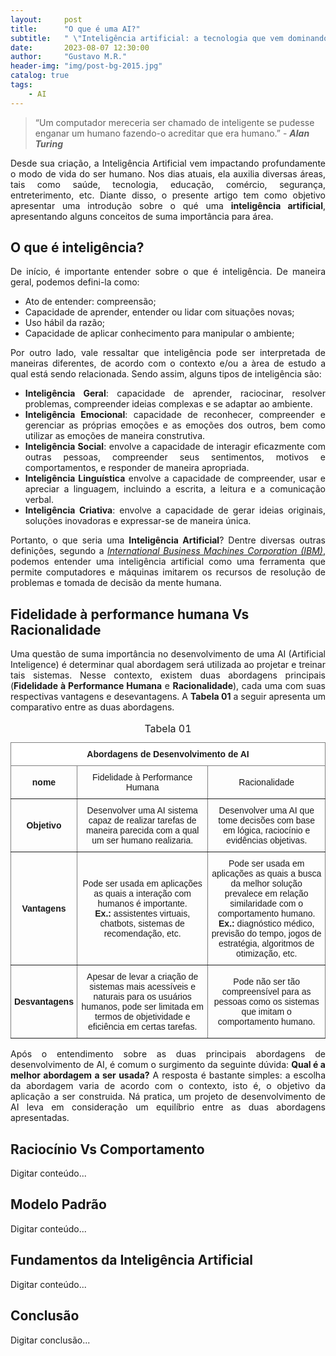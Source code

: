 ```yaml
---
layout:     post
title:      "O que é uma AI?"
subtitle:   " \"Inteligência artificial: a tecnologia que vem dominando o mundo!\""
date:       2023-08-07 12:30:00
author:     "Gustavo M.R."
header-img: "img/post-bg-2015.jpg"
catalog: true
tags:
    - AI
---
```


> “Um computador mereceria ser chamado de inteligente se pudesse enganar um humano fazendo-o acreditar que era humano.” - ***Alan Turing***

<p align = "justify">
Desde sua criação, a Inteligência Artificial vem impactando profundamente o modo de vida do ser humano. Nos dias atuais, ela auxilia diversas áreas, tais como saúde, tecnologia, educação, comércio, segurança, entreterimento, etc. Diante disso, o presente artigo tem como objetivo apresentar uma introdução sobre o qué uma <strong>inteligência artificial</strong>, apresentando alguns conceitos de suma importância para área.
</p>


<p id = "build"></p>

## O que é inteligência?

<p align = "justify">
De início, é importante entender sobre o que é inteligência. De maneira geral, podemos defini-la como:
</p>

<ul align = "justify">
    <li> Ato de entender: compreensão;</li>
    <li> Capacidade de aprender, entender ou lidar com situações novas;</li>
    <li> Uso hábil da razão;</li>
    <li> Capacidade de aplicar conhecimento para manipular o ambiente;</li>
</ul>

<p align = "justify">
Por outro lado, vale ressaltar que inteligência pode ser interpretada de maneiras diferentes, de acordo com o contexto e/ou a àrea de estudo a qual está sendo relacionada. Sendo assim, alguns tipos de inteligência são:
</p>

<ul align = "justify">
    <li> <strong>Inteligência Geral</strong>: capacidade de aprender, raciocinar, resolver problemas, compreender ideias complexas e se adaptar ao ambiente.</li>
    <li> <strong>Inteligência Emocional</strong>: capacidade de reconhecer, compreender e gerenciar as próprias emoções e as emoções dos outros, bem como utilizar as emoções de maneira construtiva.</li>
    <li> <strong>Inteligência Social</strong>: envolve a capacidade de interagir eficazmente com outras pessoas, compreender seus sentimentos, motivos e comportamentos, e responder de maneira apropriada.</li>
    <li> <strong>Inteligência Linguística</strong> envolve a capacidade de compreender, usar e apreciar a linguagem, incluindo a escrita, a leitura e a comunicação verbal.</li>
    <li> <strong>Inteligência Criativa</strong>: envolve a capacidade de gerar ideias originais, soluções inovadoras e expressar-se de maneira única.</li>
</ul>

<p align = "justify">
Portanto, o que seria uma <strong>Inteligência Artificial</strong>? Dentre diversas outras definições, segundo a <a href="https://www.ibm.com/topics/artificial-intelligence"> <i>International Business Machines Corporation (IBM)</i></a>, podemos entender uma inteligência artificial como uma ferramenta que permite computadores e máquinas imitarem os recursos de resolução de problemas e tomada de decisão da mente humana.
</p>

## Fidelidade à performance humana Vs Racionalidade

<p align = "justify">
Uma questão de suma importância no desenvolvimento de uma AI (Artificial Inteligence) é determinar qual abordagem será utilizada ao projetar e treinar tais sistemas. Nesse contexto, existem duas abordagens principais (<strong>Fidelidade à Performance Humana</strong> e <strong>Racionalidade</strong>), cada uma com suas respectivas vantagens e desevantagens. A <strong>Tabela 01</strong> a seguir apresenta um comparativo entre as duas abordagens.
</p>

<!-- Tabela gerada a partir do site: https://www.tablesgenerator.com/html_tables# -->
<style type="text/css">
.tg  {border-collapse:collapse;border-spacing:0;}
.tg td{border-color:black;border-style:solid;border-width:1px;font-family:sans-serif, sans-serif;font-size:14px;
  overflow:hidden;padding:10px 5px;word-break:normal;}
.tg th{border-color:black;border-style:solid;border-width:1px;font-family:sans-serif, sans-serif;font-size:14px;
  font-weight:normal;overflow:hidden;padding:10px 5px;word-break:normal;}
.tg .tg-c3ow{border-color:inherit;text-align:center;vertical-align:middle}
.tg .tg-3xi5{background-color:#ffffff;border-color:inherit;text-align:center;vertical-align:middle}
.tg .tg-7btt{border-color:inherit;font-weight:bold;text-align:center;vertical-align:middle}
</style>
<table class="tg">
<thead>
  <tr>
    <th class="tg-3xi5" colspan="3"><span style="font-weight:bold">Abordagens de Desenvolvimento de AI</span></th>
  </tr>
</thead>
<tbody>
  <tr>
    <td class="tg-7btt">nome</td>
    <td class="tg-c3ow">Fidelidade à  Performance Humana</td>
    <td class="tg-c3ow">Racionalidade</td>
  </tr>
  <tr>
    <td class="tg-7btt">Objetivo</td>
    <td class="tg-c3ow"> 
        Desenvolver uma AI sistema capaz de realizar tarefas de maneira parecida com a qual um ser humano realizaria. 
    </td>
    <td class="tg-c3ow"> 
        Desenvolver uma AI que tome decisões com base em lógica, raciocínio e evidências objetivas.
    </td>
  </tr>
  <tr>
    <td class="tg-7btt">Vantagens</td>
    <td class="tg-c3ow"> 
        Pode ser usada em aplicações as quais a interação com humanos é importante. 
        <br>
        <strong>Ex.:</strong> assistentes virtuais, chatbots, sistemas de recomendação, etc.
    </td>
    <td class="tg-c3ow"> 
    Pode ser usada em aplicações as quais a busca da melhor solução prevalece em relação similaridade com o comportamento humano.
    <br>
    <strong>Ex.:</strong> diagnóstico médico, previsão do tempo, jogos de estratégia, algoritmos de otimização, etc. </td>
  </tr>
  <tr>
    <td class="tg-7btt">Desvantagens</td>
    <td class="tg-c3ow"> 
        Apesar de levar a criação de sistemas mais acessíveis e naturais para os usuários humanos, pode ser limitada em termos de objetividade e eficiência em certas tarefas.
    </td>
    <td class="tg-c3ow"> 
        Pode não ser tão compreensível para as pessoas como os sistemas que imitam o comportamento humano.
    </td>
  </tr>
</tbody>
    <caption>
        Tabela 01
    </caption>
</table>

<p align = "justify">
Após o entendimento sobre as duas principais abordagens de desenvolvimento de AI, é comum o surgimento da seguinte dúvida: <strong>Qual é a melhor abordagem a ser usada?</strong> A resposta é bastante simples: a escolha da abordagem varia de acordo com o contexto, isto é, o objetivo da aplicação a ser construida. Ná pratica, um projeto de desenvolvimento de AI leva em consideração um equilíbrio entre as duas abordagens apresentadas.
</p>

## Raciocínio Vs Comportamento

<p align = "justify">
Digitar conteúdo...
</p>

## Modelo Padrão

Digitar conteúdo...

## Fundamentos da Inteligência Artificial

Digitar conteúdo...

## Conclusão

Digitar conclusão...
